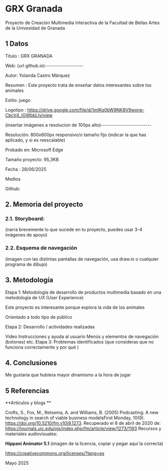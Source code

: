 # GRX Granada
Proyecto de Creación Multimedia Interactiva de la Facultad de Bellas Artes de la Univesidad de Granada

## 1 Datos
Titulo : GRX GRANADA

Web: (url github.io)-------------------

Autor: Yolanda Castro Márquez

Resumen : Este proyecto trata de enseñar datos interesantes sobre los animales

Estilo: juego 

Logotipo : https://drive.google.com/file/d/1mlKg0bW9NK8V9wxne-CbcV4_IGWbbLIv/view

(insertar imágenes a resolucion de 100px alto)-------------------------

Resolución: 800x600px responsivo/o tamaño fijo (indicar la que has aplicado, y si es reescalable)

Probado en: Microsoft Edge

Tamaño proyecto: 95,3KB

Fecha : 28/06/2025

Medios

Github:

## 2. Memoria del proyecto
### 2.1. Storyboard:
(narra brevemente lo que sucede en tu proyecto, puedes usar 3-4 imágenes de apoyo)

### 2.2. Esquema de navegación
(imagen con las distintas pantallas de navegación, usa draw.io o cualquier programa de dibujo)

## 3. Metodología

Etapa 1: Metodología de desarrollo de productos multimedia basado en una metodología de UX (User Experience)

Este proyecto es interesante porque explora la vida de los animales

Orientado a todo tipo de público

Etapa 2: Desarrollo / actividades realizadas

Video
Instrucciones y ayuda al usuario
Menús y elementos de navegación (botones)
etc.
Etapa 3: Problemas identificados
(que consideras que no funciona correctamente y por qué )

## 4. Conclusiones
Me gustaria que hubiera mayor dinamismo a la hora de jugar

## 5 Referencias
**Artículos y blogs **

Crofts, S., Fox, M., Retsema, A. and Williams, B. (2005) Podcasting: A new technology in search of viable business modelsFirst Monday, 10(9). https://doi.org/10.5210/fm.v10i9.1273. Recuperado el 8 de abril de 2020 de: https://journals.uic.edu/ojs/index.php/fm/article/view/1273/1193
Recursos y materiales audiovisuales:

**Hippani Animator 5.1**
(imagen de la licencia, copiar y pegar aquí la correcta)

https://creativecommons.org/licenses/?lang=es

Mayo 2025
